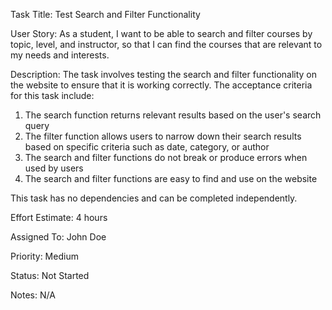 Task Title: 
Test Search and Filter Functionality

User Story: 
As a student, I want to be able to search and filter courses by topic, level, and instructor, so that I can find the courses that are relevant to my needs and interests.

Description:
The task involves testing the search and filter functionality on the website to ensure that it is working correctly. The acceptance criteria for this task include:

1. The search function returns relevant results based on the user's search query
2. The filter function allows users to narrow down their search results based on specific criteria such as date, category, or author
3. The search and filter functions do not break or produce errors when used by users
4. The search and filter functions are easy to find and use on the website

This task has no dependencies and can be completed independently. 

Effort Estimate:
4 hours

Assigned To: John Doe

Priority: Medium 

Status: Not Started

Notes: N/A